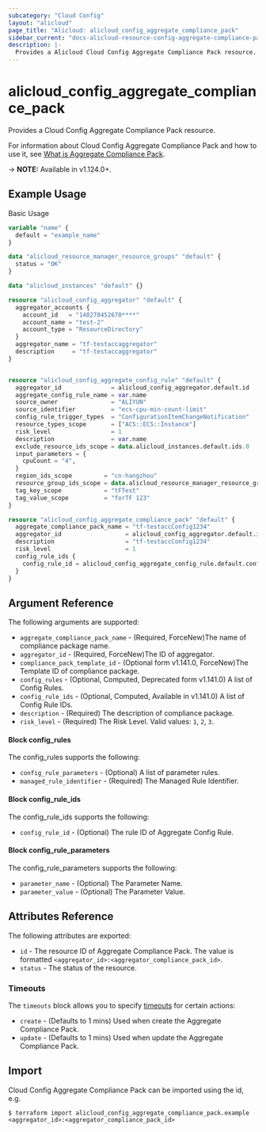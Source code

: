 ```yaml
---
subcategory: "Cloud Config"
layout: "alicloud"
page_title: "Alicloud: alicloud_config_aggregate_compliance_pack"
sidebar_current: "docs-alicloud-resource-config-aggregate-compliance-pack"
description: |-
  Provides a Alicloud Cloud Config Aggregate Compliance Pack resource.
---
```


# alicloud\_config\_aggregate\_compliance\_pack

Provides a Cloud Config Aggregate Compliance Pack resource.

For information about Cloud Config Aggregate Compliance Pack and how to use it, see [What is Aggregate Compliance Pack](https://www.alibabacloud.com/help/en/doc-detail/194753.html).

-> **NOTE:** Available in v1.124.0+.

## Example Usage

Basic Usage

```terraform
variable "name" {
  default = "example_name"
}

data "alicloud_resource_manager_resource_groups" "default" {
  status = "OK"
}

data "alicloud_instances" "default" {}

resource "alicloud_config_aggregator" "default" {
  aggregator_accounts {
    account_id   = "140278452670****"
    account_name = "test-2"
    account_type = "ResourceDirectory"
  }
  aggregator_name = "tf-testaccaggregator"
  description     = "tf-testaccaggregator"
}


resource "alicloud_config_aggregate_config_rule" "default" {
  aggregator_id              = alicloud_config_aggregator.default.id
  aggregate_config_rule_name = var.name
  source_owner               = "ALIYUN"
  source_identifier          = "ecs-cpu-min-count-limit"
  config_rule_trigger_types  = "ConfigurationItemChangeNotification"
  resource_types_scope       = ["ACS::ECS::Instance"]
  risk_level                 = 1
  description                = var.name
  exclude_resource_ids_scope = data.alicloud_instances.default.ids.0
  input_parameters = {
    cpuCount = "4",
  }
  region_ids_scope         = "cn-hangzhou"
  resource_group_ids_scope = data.alicloud_resource_manager_resource_groups.default.ids.0
  tag_key_scope            = "tFTest"
  tag_value_scope          = "forTF 123"
}

resource "alicloud_config_aggregate_compliance_pack" "default" {
  aggregate_compliance_pack_name = "tf-testaccConfig1234"
  aggregator_id                  = alicloud_config_aggregator.default.id
  description                    = "tf-testaccConfig1234"
  risk_level                     = 1
  config_rule_ids {
    config_rule_id = alicloud_config_aggregate_config_rule.default.config_rule_id
  }
}

```

## Argument Reference

The following arguments are supported:

* `aggregate_compliance_pack_name` - (Required, ForceNew)The name of compliance package name.
* `aggregator_id` - (Required, ForceNew)The ID of aggregator.
* `compliance_pack_template_id` - (Optional form v1.141.0, ForceNew)The Template ID of compliance package.
* `config_rules` - (Optional, Computed, Deprecated form v1.141.0) A list of Config Rules.
* `config_rule_ids` - (Optional, Computed, Available in v1.141.0) A list of Config Rule IDs.
* `description` - (Required) The description of compliance package.
* `risk_level` - (Required) The Risk Level. Valid values: `1`, `2`, `3`.

#### Block config_rules

The config_rules supports the following: 

* `config_rule_parameters` - (Optional) A list of parameter rules.
* `managed_rule_identifier` - (Required) The Managed Rule Identifier.

#### Block config_rule_ids

The config_rule_ids supports the following:

* `config_rule_id` - (Optional) The rule ID of Aggregate Config Rule.

#### Block config_rule_parameters

The config_rule_parameters supports the following: 

* `parameter_name` - (Optional) The Parameter Name.
* `parameter_value` - (Optional) The Parameter Value.

## Attributes Reference

The following attributes are exported:

* `id` - The resource ID of Aggregate Compliance Pack. The value is formatted `<aggregator_id>:<aggregator_compliance_pack_id>`.
* `status` - The status of the resource.

### Timeouts

The `timeouts` block allows you to specify [timeouts](https://www.terraform.io/docs/configuration-0-11/resources.html#timeouts) for certain actions:

* `create` - (Defaults to 1 mins) Used when create the Aggregate Compliance Pack.
* `update` - (Defaults to 1 mins) Used when update the Aggregate Compliance Pack.

## Import

Cloud Config Aggregate Compliance Pack can be imported using the id, e.g.

```
$ terraform import alicloud_config_aggregate_compliance_pack.example <aggregator_id>:<aggregator_compliance_pack_id>
```
